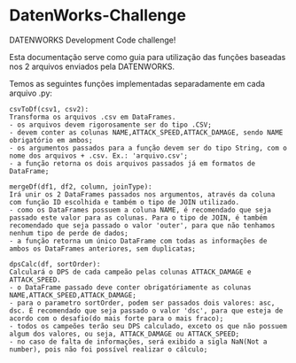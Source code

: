 # DatenWorks-Challenge

DATENWORKS Development Code challenge!

Esta documentação serve como guia para utilização das funções baseadas nos 2 arquivos enviados pela DATENWORKS.

Temos as seguintes funções implementadas separadamente em cada arquivo .py:

    csvToDf(csv1, csv2): 
    Transforma os arquivos .csv em DataFrames.
    - os arquivos devem rigorosamente ser do tipo .CSV;
    - devem conter as colunas NAME,ATTACK_SPEED,ATTACK_DAMAGE, sendo NAME obrigatório em ambos;
    - os argumentos passados para a função devem ser do tipo String, com o nome dos arquivos + .csv. Ex.: 'arquivo.csv';
    - a função retorna os dois arquivos passados já em formatos de DataFrame;

    mergeDf(df1, df2, column, joinType):
    Irá unir os 2 DataFrames passados nos argumentos, através da coluna com função ID escolhida e também o tipo de JOIN utilizado.
    - como os DataFrames possuem a coluna NAME, é recomendado que seja passado este valor para as colunas. Para o tipo de JOIN, é também recomendado que seja passado o valor 'outer', para que não tenhamos nenhum tipo de perde de dados;
    - a função retorna um único DataFrame com todas as informações de ambos os DataFrames anteriores, sem duplicatas;

    dpsCalc(df, sortOrder):
    Calculará o DPS de cada campeão pelas colunas ATTACK_DAMAGE e ATTACK_SPEED.
    - o DataFrame passado deve conter obrigatóriamente as colunas NAME,ATTACK_SPEED,ATTACK_DAMAGE;
    - para o parametro sortOrder, podem ser passados dois valores: asc, dsc. É recomendado que seja passado o valor 'dsc', para que esteja de acordo com o desafio(do mais forte para o mais fraco);
    - todos os campeões terão seu DPS calculado, exceto os que não possuem algum dos valores, ou seja, ATTACK_DAMAGE ou ATTACK_SPEED;
    - no caso de falta de informações, será exibido a sigla NaN(Not a number), pois não foi possível realizar o cálculo;
